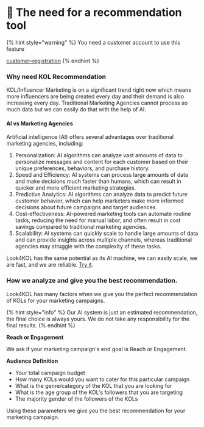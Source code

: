 # 🤖 The need for a recommendation tool

{% hint style="warning" %}
You need a customer account to use this feature&#x20;

[customer-registration](../customer-registration/ "mention")
{% endhint %}

### Why need KOL Recommendation

KOL/Influencer Marketing is on a significant trend right now which means more influencers are being created every day and their demand is also increasing every day. Traditional Marketing Agencies cannot process so much data but we can easily do that with the help of AI.

#### AI vs Marketing Agencies

Artificial intelligence (AI) offers several advantages over traditional marketing agencies, including:

1. Personalization: AI algorithms can analyze vast amounts of data to personalize messages and content for each customer based on their unique preferences, behaviors, and purchase history.
2. Speed and Efficiency: AI systems can process large amounts of data and make decisions much faster than humans, which can result in quicker and more efficient marketing strategies.
3. Predictive Analytics: AI algorithms can analyze data to predict future customer behavior, which can help marketers make more informed decisions about future campaigns and target audiences.
4. Cost-effectiveness: AI-powered marketing tools can automate routine tasks, reducing the need for manual labor, and often result in cost savings compared to traditional marketing agencies.
5. Scalability: AI systems can quickly scale to handle large amounts of data and can provide insights across multiple channels, whereas traditional agencies may struggle with the complexity of these tasks.

Look4KOL has the same potential as its AI machine, we can easily scale, we are fast, and we are reliable. [Try it](https://www.look4kol.com).

### How we analyze and give you the best recommendation.

Look4KOL has many factors when we give you the perfect recommendation of KOLs for your marketing campaigns.

{% hint style="info" %}
Our AI system is just an estimated recommendation, the final choice is always yours. We do not take any responsibility for the final results.
{% endhint %}

**Reach or Engagement**

We ask if your marketing campaign's end goal is Reach or Engagement.

**Audience Definition**

* Your total campaign budget
* How many KOLs would you want to cater for this particular campaign
* What is the genre/category of the KOL that you are looking for
* What is the age group of the KOL's followers that you are targeting
* The majority gender of the followers of the KOLs

Using these parameters we give you the best recommendation for your marketing campaign.
